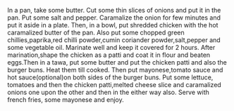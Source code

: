 In a pan, take some butter. Cut some thin slices of onions and put it in the pan. Put some salt and pepper. Caramalize the onion for few minutes and put it aside in a plate.
Then, in a bowl, put shredded chicken with the hot caramalized butter of the pan. Also put some chopped green chillies,paprika,red chilli powder,cumin coriander powder,salt,pepper and some vegetable oil. Marinate well and keep it covered for 2 hours.
After marination,shape the chicken as a patti and coat it in flour and beaten eggs.Then in a tawa, put some butter and put the chicken patti and also the burger buns. Heat them till cooked.
Then put mayonese,tomato sauce and hot sauce(optional)on both sides of the burger buns. Put some lettuce, tomatoes and then the chicken patti,melted cheese slice and caramalized onions one upon the other and then in the either way also.
Serve with french fries, some mayonese and enjoy.